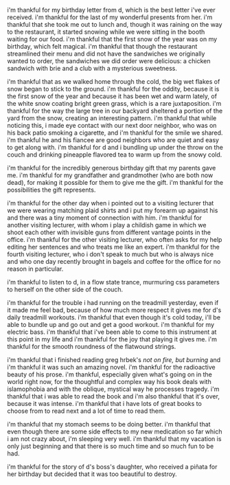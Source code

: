i'm thankful for my birthday letter from d, which is the best letter i've ever received. i'm thankful for the last of my wonderful presents from her. i'm thankful that she took me out to lunch and, though it was raining on the way to the restaurant, it started snowing while we were sitting in the booth waiting for our food. i'm thankful that the first snow of the year was on my birthday, which felt magical. i'm thankful that though the restaurant streamlined their menu and did not have the sandwiches we originally wanted to order, the sandwiches we did order were delicious: a chicken sandwich with brie and a club with a mysterious sweetness.

i'm thankful that as we walked home through the cold, the big wet flakes of snow began to stick to the ground. i'm thankful for the oddity, because it is the first snow of the year and because it has been wet and warm lately, of the white snow coating bright green grass, which is a rare juxtaposition. i'm thankful for the way the large tree in our backyard sheltered a portion of the yard from the snow, creating an interesting pattern. i'm thankful that while noticing this, i made eye contact with our next door neighbor, who was on his back patio smoking a cigarette, and i'm thankful for the smile we shared. i'm thankful he and his fiancee are good neighbors who are quiet and easy to get along with. i'm thankful for d and i bundling up under the throw on the couch and drinking pineapple flavored tea to warm up from the snowy cold.

i'm thankful for the incredibly generous birthday gift that my parents gave me. i'm thankful for my grandfather and grandmother (who are both now dead), for making it possible for them to give me the gift. i'm thankful for the possibilities the gift represents.

i'm thankful for the other day when i pointed out to a visiting lecturer that we were wearing matching plaid shirts and i put my forearm up against his and there was a tiny moment of connection with him. i'm thankful for another visiting lecturer, with whom i play a childish game in which we shoot each other with invisible guns from different vantage points in the office. i'm thankful for the other visiting lecturer, who often asks for my help editing her sentences and who treats me like an expert. i'm thankful for the fourth visiting lecturer, who i don't speak to much but who is always nice and who one day recently brought in bagels and coffee for the office for no reason in particular.

i'm thankful to listen to d, in a flow state trance, murmuring css parameters to herself on the other side of the couch.

i'm thankful for the trouble i had running on the treadmill yesterday, even if it made me feel bad, because of how much more respect it gives me for d's daily treadmill workouts. i'm thankful that even though it's cold today, i'll be able to bundle up and go out and get a good workout. i'm thankful for my electric bass. i'm thankful that i've been able to come to this instrument at this point in my life and i'm thankful for the joy that playing it gives me. i'm thankful for the smooth roundness of the flatwound strings.

i'm thankful that i finished reading greg hrbek's _not on fire, but burning_ and i'm thankful it was such an amazing novel. i'm thankful for the radioactive beauty of his prose. i'm thankful, especially given what's going on in the world right now, for the thoughtful and complex way his book deals with islamophobia and with the oblique, mystical way he processes tragedy. i'm thankful that i was able to read the book and i'm also thankful that it's over, because it was intense. i'm thankful that i have lots of great books to choose from to read next and a lot of time to read them.

i'm thankful that my stomach seems to be doing better. i'm thankful that even though there are some side effects to my new medication so far which i am not crazy about, i'm sleeping very well. i'm thankful that my vacation is only just beginning and that there is so much time and so much fun to be had.

i'm thankful for the story of d's boss's daughter, who received a piñata for her birthday but decided that it was too beautiful to destroy.
